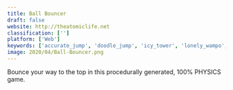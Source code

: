 ```yaml
---
title: Ball Bouncer
draft: false 
website: http://theatomiclife.net
classification: ['']
platform: ['Web']
keywords: ['accurate_jump', 'doodle_jump', 'icy_tower', 'lonely_wampo', 'mega_jump', 'universe_jump']
image: 2020/04/Ball-Bouncer.png
---
```

Bounce your way to the top in this procedurally generated, 100% PHYSICS game.